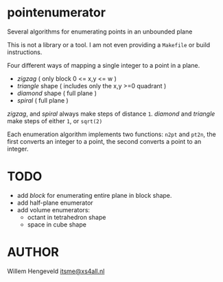 # pointenumerator
Several algorithms for enumerating points in an unbounded plane

This is not a library or a tool. I am not even providing a `Makefile` or build instructions.

Four different ways of mapping a single integer to a point in a plane.

 * _zigzag_ ( only block  0 <= x,y <= w )
 * _triangle_ shape ( includes only the x,y >=0 quadrant )
 * _diamond_ shape ( full plane )
 * _spiral_ ( full plane )
 
_zigzag_, and _spiral_ always make steps of distance `1`.
_diamond_ and _triangle_ make steps of either `1`, or `sqrt(2)`


Each enumeration algorithm implements two functions: `n2pt` and `pt2n`, the first converts an integer to a point, the second converts a point to an integer.

 
TODO
====

 * add _block_ for enumerating entire plane in block shape.
 * add half-plane enumerator
 * add volume enumerators:
     * octant in tetrahedron shape
     * space in cube shape

AUTHOR
======

Willem Hengeveld <itsme@xs4all.nl>
